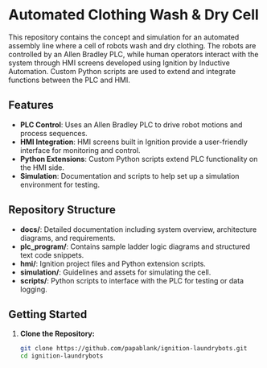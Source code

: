 # Automated Clothing Wash & Dry Cell

This repository contains the concept and simulation for an automated assembly line where a cell of robots wash and dry clothing. The robots are controlled by an Allen Bradley PLC, while human operators interact with the system through HMI screens developed using Ignition by Inductive Automation. Custom Python scripts are used to extend and integrate functions between the PLC and HMI.

## Features

- **PLC Control**: Uses an Allen Bradley PLC to drive robot motions and process sequences.
- **HMI Integration**: HMI screens built in Ignition provide a user-friendly interface for monitoring and control.
- **Python Extensions**: Custom Python scripts extend PLC functionality on the HMI side.
- **Simulation**: Documentation and scripts to help set up a simulation environment for testing.

## Repository Structure

- **docs/**: Detailed documentation including system overview, architecture diagrams, and requirements.
- **plc_program/**: Contains sample ladder logic diagrams and structured text code snippets.
- **hmi/**: Ignition project files and Python extension scripts.
- **simulation/**: Guidelines and assets for simulating the cell.
- **scripts/**: Python scripts to interface with the PLC for testing or data logging.

## Getting Started

1. **Clone the Repository:**

   ```bash
   git clone https://github.com/papablank/ignition-laundrybots.git
   cd ignition-laundrybots
